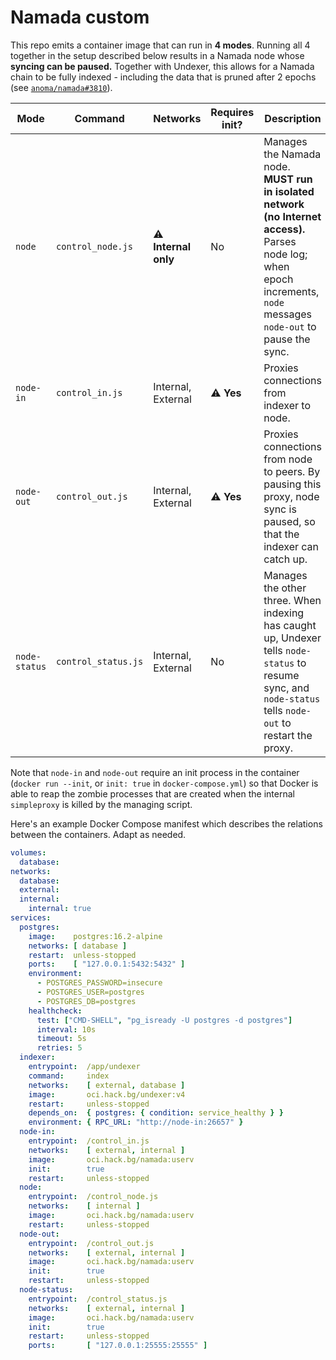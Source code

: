 # Namada custom

This repo emits a container image that can run in **4 modes**.
Running all 4 together in the setup described below results in
a Namada node whose **syncing can be paused.** Together with Undexer,
this allows for a Namada chain to be fully indexed - including the data
that is pruned after 2 epochs (see [`anoma/namada#3810`](https://github.com/anoma/namada/issues/3810)).

<table>
<thead>
<tr>
<th>Mode</th>
<th>Command</th>
<th>Networks</th>
<th>Requires init?</th>
<th>Description</th>
</tr>
</thead>
<tbody>
<tr>
<td><code>node</code></td>
<td><code>control_node.js</code></td>
<td>⚠️ <b>Internal only</b></td>
<td>No</td>
<td>Manages the Namada node. <b>MUST run in isolated network (no Internet access).</b>
Parses node log; when epoch increments, <code>node</code> messages <code>node-out</code>
to pause the sync.</td>
</tr>
<tr>
<td><code>node-in</code></td>
<td><code>control_in.js</code></td>
<td>Internal, External</td>
<td>⚠️ <b>Yes</b></td>
<td>Proxies connections from indexer to node.</td>
</tr>
<tr>
<td><code>node-out</code></td>
<td><code>control_out.js</code></td>
<td>Internal, External</td>
<td>⚠️ <b>Yes</b></td>
<td>Proxies connections from node to peers. By pausing this proxy, node sync is paused, so that
the indexer can catch up.</td>
</tr>
<tr>
<td><code>node-status</code></td>
<td><code>control_status.js</code></td>
<td>Internal, External</td>
<td>No</td>
<td>Manages the other three. When indexing has caught up, Undexer tells <code>node-status</code>
to resume sync, and <code>node-status</code> tells <code>node-out</code> to restart the proxy.</td>
</tr>
</tbody>
</table>

Note that `node-in` and `node-out` require an init process in the container
(`docker run --init`, or `init: true` in `docker-compose.yml`) so that Docker
is able to reap the zombie processes that are created when the internal
`simpleproxy` is killed by the managing script.

Here's an example Docker Compose manifest which describes the relations between
the containers. Adapt as needed.

```yaml
volumes:
  database:
networks:
  database:
  external:
  internal:
    internal: true
services:
  postgres:
    image:    postgres:16.2-alpine
    networks: [ database ]
    restart:  unless-stopped
    ports:    [ "127.0.0.1:5432:5432" ]
    environment:
      - POSTGRES_PASSWORD=insecure
      - POSTGRES_USER=postgres
      - POSTGRES_DB=postgres
    healthcheck:
      test: ["CMD-SHELL", "pg_isready -U postgres -d postgres"]
      interval: 10s
      timeout: 5s
      retries: 5
  indexer:
    entrypoint:  /app/undexer
    command:     index
    networks:    [ external, database ]
    image:       oci.hack.bg/undexer:v4
    restart:     unless-stopped
    depends_on:  { postgres: { condition: service_healthy } }
    environment: { RPC_URL: "http://node-in:26657" }
  node-in:
    entrypoint:  /control_in.js
    networks:    [ external, internal ]
    image:       oci.hack.bg/namada:userv
    init:        true
    restart:     unless-stopped
  node:
    entrypoint:  /control_node.js
    networks:    [ internal ]
    image:       oci.hack.bg/namada:userv
    restart:     unless-stopped
  node-out:
    entrypoint:  /control_out.js
    networks:    [ external, internal ]
    image:       oci.hack.bg/namada:userv
    init:        true
    restart:     unless-stopped
  node-status:
    entrypoint:  /control_status.js
    networks:    [ external, internal ]
    image:       oci.hack.bg/namada:userv
    init:        true
    restart:     unless-stopped
    ports:       [ "127.0.0.1:25555:25555" ]
```
